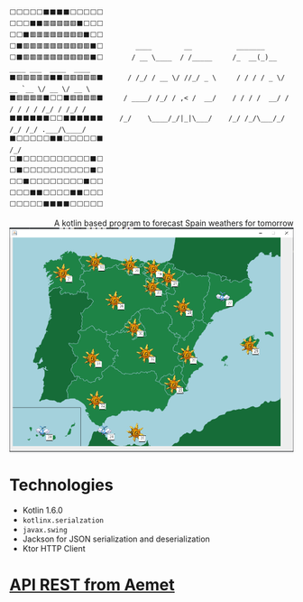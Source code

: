 ```
⬜⬜⬜⬜⬜⬛⬛⬛⬛⬜⬜⬜⬜⬜
⬜⬜⬜⬛⬛🟥🟥🟥🟥🟥⬛⬜⬜⬜
⬜⬜⬛🟥🟥🟥🟥🟥🟥🟥🟥⬛⬜⬜
⬜⬛🟥🟥🟥🟥🟥🟥🟥🟥🟥🟥⬛⬜        ____        __           _______                          
⬜⬛🟥🟥🟥🟥🟥🟥🟥🟥🟥🟥⬛⬜       / __ \____  / /_____     /_  __(_)__  ____ ___  ____  ____ 
⬛🟥🟥🟥🟥🟥⬛⬛🟥🟥🟥🟥🟥⬛      / /_/ / __ \/ //_/ _ \     / / / / _ \/ __ `__ \/ __ \/ __ \
⬛🟥🟥🟥🟥⬛⬜⬜⬛🟥🟥🟥🟥⬛     / ____/ /_/ / ,< /  __/    / / / /  __/ / / / / / /_/ / /_/ /
⬛⬛⬛⬛⬛⬛⬜⬜⬛⬛⬛⬛⬛⬛    /_/    \____/_/|_|\___/    /_/ /_/\___/_/ /_/ /_/ .___/\____/ 
⬛⬜⬜⬜⬜⬜⬛⬛⬜⬜⬜⬜⬜⬛                                               /_/            
⬜⬛⬜⬜⬜⬜⬜⬜⬜⬜⬜⬜⬛⬜
⬜⬛⬜⬜⬜⬜⬜⬜⬜⬜⬜⬜⬛⬜
⬜⬜⬛⬜⬜⬜⬜⬜⬜⬜⬜⬛⬜⬜
⬜⬜⬜⬛⬛⬜⬜⬜⬜⬛⬛⬜⬜⬜
⬜⬜⬜⬜⬜⬛⬛⬛⬛⬜⬜⬜⬜⬜
```

<div align="right">
A kotlin based program to forecast Spain weathers for tomorrow
</div>


<div align="center">
<img src="art/result.png"/>
</div>

# Technologies
* Kotlin 1.6.0
* `kotlinx.serialzation`
* `javax.swing`
* Jackson for JSON serialization and deserialization
* Ktor HTTP Client

# [API REST from Aemet](https://opendata.aemet.es/centrodedescargas/inicio)





